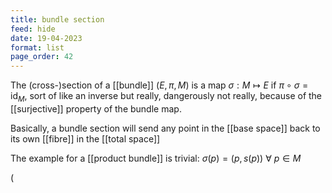 ```yaml
---
title: bundle section
feed: hide
date: 19-04-2023
format: list
page_order: 42
---
```



The (cross-)section of a [[bundle]] $(E, \pi, M)$ is a map $\sigma: M\mapsto E$ if $\pi\circ\sigma=\text{id}_M$, sort of like an inverse but really, dangerously not really, because of the [[surjective]] property of the bundle map.

Basically, a bundle section will send any point in the [[base space]] back to its own [[fibre]] in the [[total space]]

The example for a [[product bundle]] is trivial: $\sigma(p) = (p, s(p))\ \forall\ p\in M$



\(